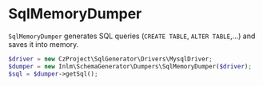 
# SqlMemoryDumper

`SqlMemoryDumper` generates SQL queries (`CREATE TABLE`, `ALTER TABLE`,...) and saves it into memory.


```php
$driver = new CzProject\SqlGenerator\Drivers\MysqlDriver;
$dumper = new Inlm\SchemaGenerator\Dumpers\SqlMemoryDumper($driver);
$sql = $dumper->getSql();
```
